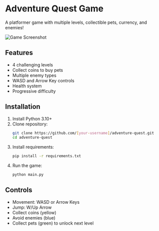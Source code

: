 # Adventure Quest Game

A platformer game with multiple levels, collectible pets, currency, and enemies!

![Game Screenshot](screenshot.png)

## Features
- 4 challenging levels
- Collect coins to buy pets
- Multiple enemy types
- WASD and Arrow Key controls
- Health system
- Progressive difficulty

## Installation
1. Install Python 3.10+
2. Clone repository:
   ```bash
   git clone https://github.com/[your-username]/adventure-quest.git
   cd adventure-quest
   ```
3. Install requirements:
   ```bash
   pip install -r requirements.txt
   ```
4. Run the game:
   ```bash
   python main.py
   ```

## Controls
- Movement: WASD or Arrow Keys
- Jump: W/Up Arrow
- Collect coins (yellow)
- Avoid enemies (blue)
- Collect pets (green) to unlock next level
